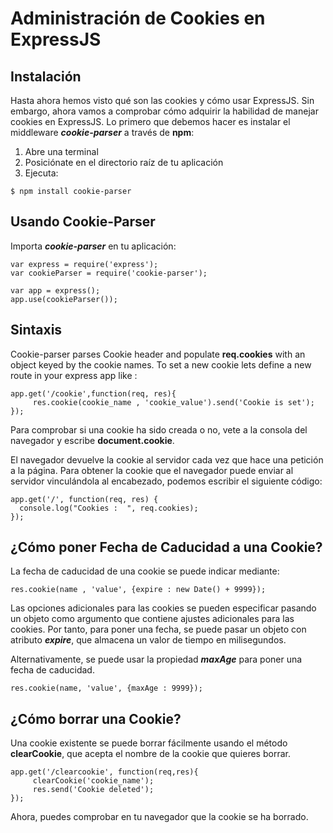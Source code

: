 # Administración de Cookies en ExpressJS

## Instalación

Hasta ahora hemos visto qué son las cookies y cómo usar ExpressJS. Sin embargo, ahora vamos a comprobar cómo adquirir la habilidad de manejar cookies en ExpressJS. Lo primero que debemos hacer es instalar el middleware ***cookie-parser*** a través de **npm**:

1. Abre una terminal
2. Posiciónate en el directorio raíz de tu aplicación
3. Ejecuta:

```
$ npm install cookie-parser
```

## Usando Cookie-Parser

Importa ***cookie-parser*** en tu aplicación:

```` 
var express = require('express');
var cookieParser = require('cookie-parser');
    
var app = express();
app.use(cookieParser());
````

## Sintaxis

Cookie-parser parses Cookie header and populate **req.cookies** with an object keyed by the cookie names. To set a new cookie lets define a new route in your express app like :
    
``` 
app.get('/cookie',function(req, res){
     res.cookie(cookie_name , 'cookie_value').send('Cookie is set');
});
```

Para comprobar si una cookie ha sido creada o no, vete a la consola del navegador y escribe **document.cookie**.

El navegador devuelve la cookie al servidor cada vez que hace una petición a la página. Para obtener la cookie que el navegador puede enviar al servidor vinculándola al encabezado, podemos escribir el siguiente código:
    
```
app.get('/', function(req, res) {
  console.log("Cookies :  ", req.cookies);
});
```
    

## ¿Cómo poner Fecha de Caducidad a una Cookie?

La fecha de caducidad de una cookie se puede indicar mediante:
    
```
res.cookie(name , 'value', {expire : new Date() + 9999});
```

Las opciones adicionales para las cookies se pueden especificar pasando un objeto como argumento que contiene ajustes adicionales para las cookies. Por tanto, para poner una fecha, se puede pasar un objeto con atributo ***expire***, que almacena un valor de tiempo en milisegundos.

Alternativamente, se puede usar la propiedad ***maxAge*** para poner una fecha de caducidad.
    
```    
res.cookie(name, 'value', {maxAge : 9999});
```
    

## ¿Cómo borrar una Cookie?

Una cookie existente se puede borrar fácilmente usando el método **clearCookie**, que acepta el nombre de la cookie que quieres borrar.

```
app.get('/clearcookie', function(req,res){
     clearCookie('cookie_name');
     res.send('Cookie deleted');
});
```

Ahora, puedes comprobar en tu navegador que la cookie se ha borrado.